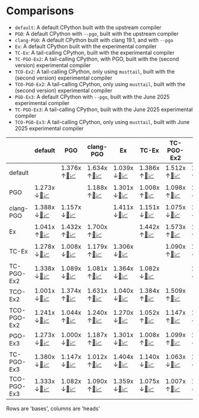 # Comparisons

- `default`: A default CPython built with the upstream compiler
- `PGO`: A default CPython with `--pgo`,  built with the upstream compiler
- `clang-PGO`: A default CPython built with clang 19.1, and with `--pgo`
- `Ex`: A default CPython built with the experimental compiler
- `TC-Ex`: A tail-calling CPython, built with the experimental compiler
- `TC-PGO-Ex2`: A tail-calling CPython, with PGO, built with the (second version) experimental compiler
- `TCO-Ex2`: A tail-calling CPython, only using `musttail`, built with the (second version) experimental compiler
- `TCO-PGO-Ex2`: A tail-calling CPython, only using `musttail`, built with the (second version) experimental compiler
- `PGO-Ex3`: A default CPython with `--pgo`, built with the June 2025 experimental compiler
- `TC-PGO-Ex3`: A tail-calling CPython, built with the June 2025 experimental compiler
- `TCO-PGO-Ex3`: A tail-calling CPython, only using `musttail`, built with June 2025 experimental compiler

|  | default | PGO | clang-PGO | Ex | TC-Ex | TC-PGO-Ex2 | TCO-Ex2 | TCO-PGO-Ex2 | PGO-Ex3 | TC-PGO-Ex3 | TCO-PGO-Ex3 |
| -- | -- | -- | -- | -- | -- | -- | -- | -- | -- | -- | -- |
| default |  | 1.376x ↑[📄](PGO-vs-default.md)[📈](PGO-vs-default.svg) | 1.634x ↑[📄](clang-PGO-vs-default.md)[📈](clang-PGO-vs-default.svg) | 1.039x ↓[📄](Ex-vs-default.md)[📈](Ex-vs-default.svg) | 1.386x ↑[📄](TC-Ex-vs-default.md)[📈](TC-Ex-vs-default.svg) | 1.512x ↑[📄](TC-PGO-Ex2-vs-default.md)[📈](TC-PGO-Ex2-vs-default.svg) | 1.001x ↑[📄](TCO-Ex2-vs-default.md)[📈](TCO-Ex2-vs-default.svg) | 1.318x ↑[📄](TCO-PGO-Ex2-vs-default.md)[📈](TCO-PGO-Ex2-vs-default.svg) | 1.376x ↑[📄](PGO-Ex3-vs-default.md)[📈](PGO-Ex3-vs-default.svg) | 1.613x ↑[📄](TC-PGO-Ex3-vs-default.md)[📈](TC-PGO-Ex3-vs-default.svg) | 1.500x ↑[📄](TCO-PGO-Ex3-vs-default.md)[📈](TCO-PGO-Ex3-vs-default.svg) |
| PGO | 1.273x ↓[📄](default-vs-PGO.md)[📈](default-vs-PGO.svg) |  | 1.188x ↑[📄](clang-PGO-vs-PGO.md)[📈](clang-PGO-vs-PGO.svg) | 1.301x ↓[📄](Ex-vs-PGO.md)[📈](Ex-vs-PGO.svg) | 1.008x ↑[📄](TC-Ex-vs-PGO.md)[📈](TC-Ex-vs-PGO.svg) | 1.098x ↑[📄](TC-PGO-Ex2-vs-PGO.md)[📈](TC-PGO-Ex2-vs-PGO.svg) | 1.272x ↓[📄](TCO-Ex2-vs-PGO.md)[📈](TCO-Ex2-vs-PGO.svg) | 1.041x ↓[📄](TCO-PGO-Ex2-vs-PGO.md)[📈](TCO-PGO-Ex2-vs-PGO.svg) | 1.001x ↑[📄](PGO-Ex3-vs-PGO.md)[📈](PGO-Ex3-vs-PGO.svg) | 1.173x ↑[📄](TC-PGO-Ex3-vs-PGO.md)[📈](TC-PGO-Ex3-vs-PGO.svg) | 1.090x ↑[📄](TCO-PGO-Ex3-vs-PGO.md)[📈](TCO-PGO-Ex3-vs-PGO.svg) |
| clang-PGO | 1.388x ↓[📄](default-vs-clang-PGO.md)[📈](default-vs-clang-PGO.svg) | 1.157x ↓[📄](PGO-vs-clang-PGO.md)[📈](PGO-vs-clang-PGO.svg) |  | 1.411x ↓[📄](Ex-vs-clang-PGO.md)[📈](Ex-vs-clang-PGO.svg) | 1.151x ↓[📄](TC-Ex-vs-clang-PGO.md)[📈](TC-Ex-vs-clang-PGO.svg) | 1.075x ↓[📄](TC-PGO-Ex2-vs-clang-PGO.md)[📈](TC-PGO-Ex2-vs-clang-PGO.svg) | 1.386x ↓[📄](TCO-Ex2-vs-clang-PGO.md)[📈](TCO-Ex2-vs-clang-PGO.svg) | 1.193x ↓[📄](TCO-PGO-Ex2-vs-clang-PGO.md)[📈](TCO-PGO-Ex2-vs-clang-PGO.svg) | 1.157x ↓[📄](PGO-Ex3-vs-clang-PGO.md)[📈](PGO-Ex3-vs-clang-PGO.svg) | 1.011x ↓[📄](TC-PGO-Ex3-vs-clang-PGO.md)[📈](TC-PGO-Ex3-vs-clang-PGO.svg) | 1.082x ↓[📄](TCO-PGO-Ex3-vs-clang-PGO.md)[📈](TCO-PGO-Ex3-vs-clang-PGO.svg) |
| Ex | 1.041x ↑[📄](default-vs-Ex.md)[📈](default-vs-Ex.svg) | 1.432x ↑[📄](PGO-vs-Ex.md)[📈](PGO-vs-Ex.svg) | 1.700x ↑[📄](clang-PGO-vs-Ex.md)[📈](clang-PGO-vs-Ex.svg) |  | 1.442x ↑[📄](TC-Ex-vs-Ex.md)[📈](TC-Ex-vs-Ex.svg) | 1.573x ↑[📄](TC-PGO-Ex2-vs-Ex.md)[📈](TC-PGO-Ex2-vs-Ex.svg) | 1.042x ↑[📄](TCO-Ex2-vs-Ex.md)[📈](TCO-Ex2-vs-Ex.svg) | 1.371x ↑[📄](TCO-PGO-Ex2-vs-Ex.md)[📈](TCO-PGO-Ex2-vs-Ex.svg) | 1.432x ↑[📄](PGO-Ex3-vs-Ex.md)[📈](PGO-Ex3-vs-Ex.svg) | 1.679x ↑[📄](TC-PGO-Ex3-vs-Ex.md)[📈](TC-PGO-Ex3-vs-Ex.svg) | 1.560x ↑[📄](TCO-PGO-Ex3-vs-Ex.md)[📈](TCO-PGO-Ex3-vs-Ex.svg) |
| TC-Ex | 1.278x ↓[📄](default-vs-TC-Ex.md)[📈](default-vs-TC-Ex.svg) | 1.008x ↓[📄](PGO-vs-TC-Ex.md)[📈](PGO-vs-TC-Ex.svg) | 1.179x ↑[📄](clang-PGO-vs-TC-Ex.md)[📈](clang-PGO-vs-TC-Ex.svg) | 1.306x ↓[📄](Ex-vs-TC-Ex.md)[📈](Ex-vs-TC-Ex.svg) |  | 1.090x ↑[📄](TC-PGO-Ex2-vs-TC-Ex.md)[📈](TC-PGO-Ex2-vs-TC-Ex.svg) | 1.277x ↓[📄](TCO-Ex2-vs-TC-Ex.md)[📈](TCO-Ex2-vs-TC-Ex.svg) | 1.049x ↓[📄](TCO-PGO-Ex2-vs-TC-Ex.md)[📈](TCO-PGO-Ex2-vs-TC-Ex.svg) | 1.007x ↓[📄](PGO-Ex3-vs-TC-Ex.md)[📈](PGO-Ex3-vs-TC-Ex.svg) | 1.164x ↑[📄](TC-PGO-Ex3-vs-TC-Ex.md)[📈](TC-PGO-Ex3-vs-TC-Ex.svg) | 1.081x ↑[📄](TCO-PGO-Ex3-vs-TC-Ex.md)[📈](TCO-PGO-Ex3-vs-TC-Ex.svg) |
| TC-PGO-Ex2 | 1.338x ↓[📄](default-vs-TC-PGO-Ex2.md)[📈](default-vs-TC-PGO-Ex2.svg) | 1.089x ↓[📄](PGO-vs-TC-PGO-Ex2.md)[📈](PGO-vs-TC-PGO-Ex2.svg) | 1.081x ↑[📄](clang-PGO-vs-TC-PGO-Ex2.md)[📈](clang-PGO-vs-TC-PGO-Ex2.svg) | 1.364x ↓[📄](Ex-vs-TC-PGO-Ex2.md)[📈](Ex-vs-TC-PGO-Ex2.svg) | 1.082x ↓[📄](TC-Ex-vs-TC-PGO-Ex2.md)[📈](TC-Ex-vs-TC-PGO-Ex2.svg) |  | 1.337x ↓[📄](TCO-Ex2-vs-TC-PGO-Ex2.md)[📈](TCO-Ex2-vs-TC-PGO-Ex2.svg) | 1.128x ↓[📄](TCO-PGO-Ex2-vs-TC-PGO-Ex2.md)[📈](TCO-PGO-Ex2-vs-TC-PGO-Ex2.svg) | 1.089x ↓[📄](PGO-Ex3-vs-TC-PGO-Ex2.md)[📈](PGO-Ex3-vs-TC-PGO-Ex2.svg) | 1.068x ↑[📄](TC-PGO-Ex3-vs-TC-PGO-Ex2.md)[📈](TC-PGO-Ex3-vs-TC-PGO-Ex2.svg) | 1.007x ↓[📄](TCO-PGO-Ex3-vs-TC-PGO-Ex2.md)[📈](TCO-PGO-Ex3-vs-TC-PGO-Ex2.svg) |
| TCO-Ex2 | 1.001x ↓[📄](default-vs-TCO-Ex2.md)[📈](default-vs-TCO-Ex2.svg) | 1.374x ↑[📄](PGO-vs-TCO-Ex2.md)[📈](PGO-vs-TCO-Ex2.svg) | 1.631x ↑[📄](clang-PGO-vs-TCO-Ex2.md)[📈](clang-PGO-vs-TCO-Ex2.svg) | 1.040x ↓[📄](Ex-vs-TCO-Ex2.md)[📈](Ex-vs-TCO-Ex2.svg) | 1.384x ↑[📄](TC-Ex-vs-TCO-Ex2.md)[📈](TC-Ex-vs-TCO-Ex2.svg) | 1.509x ↑[📄](TC-PGO-Ex2-vs-TCO-Ex2.md)[📈](TC-PGO-Ex2-vs-TCO-Ex2.svg) |  | 1.315x ↑[📄](TCO-PGO-Ex2-vs-TCO-Ex2.md)[📈](TCO-PGO-Ex2-vs-TCO-Ex2.svg) | 1.374x ↑[📄](PGO-Ex3-vs-TCO-Ex2.md)[📈](PGO-Ex3-vs-TCO-Ex2.svg) | 1.611x ↑[📄](TC-PGO-Ex3-vs-TCO-Ex2.md)[📈](TC-PGO-Ex3-vs-TCO-Ex2.svg) | 1.497x ↑[📄](TCO-PGO-Ex3-vs-TCO-Ex2.md)[📈](TCO-PGO-Ex3-vs-TCO-Ex2.svg) |
| TCO-PGO-Ex2 | 1.241x ↓[📄](default-vs-TCO-PGO-Ex2.md)[📈](default-vs-TCO-PGO-Ex2.svg) | 1.044x ↑[📄](PGO-vs-TCO-PGO-Ex2.md)[📈](PGO-vs-TCO-PGO-Ex2.svg) | 1.240x ↑[📄](clang-PGO-vs-TCO-PGO-Ex2.md)[📈](clang-PGO-vs-TCO-PGO-Ex2.svg) | 1.270x ↓[📄](Ex-vs-TCO-PGO-Ex2.md)[📈](Ex-vs-TCO-PGO-Ex2.svg) | 1.052x ↑[📄](TC-Ex-vs-TCO-PGO-Ex2.md)[📈](TC-Ex-vs-TCO-PGO-Ex2.svg) | 1.147x ↑[📄](TC-PGO-Ex2-vs-TCO-PGO-Ex2.md)[📈](TC-PGO-Ex2-vs-TCO-PGO-Ex2.svg) | 1.239x ↓[📄](TCO-Ex2-vs-TCO-PGO-Ex2.md)[📈](TCO-Ex2-vs-TCO-PGO-Ex2.svg) |  | 1.044x ↑[📄](PGO-Ex3-vs-TCO-PGO-Ex2.md)[📈](PGO-Ex3-vs-TCO-PGO-Ex2.svg) | 1.225x ↑[📄](TC-PGO-Ex3-vs-TCO-PGO-Ex2.md)[📈](TC-PGO-Ex3-vs-TCO-PGO-Ex2.svg) | 1.138x ↑[📄](TCO-PGO-Ex3-vs-TCO-PGO-Ex2.md)[📈](TCO-PGO-Ex3-vs-TCO-PGO-Ex2.svg) |
| PGO-Ex3 | 1.273x ↓[📄](default-vs-PGO-Ex3.md)[📈](default-vs-PGO-Ex3.svg) | 1.000x ↓[📄](PGO-vs-PGO-Ex3.md)[📈](PGO-vs-PGO-Ex3.svg) | 1.187x ↑[📄](clang-PGO-vs-PGO-Ex3.md)[📈](clang-PGO-vs-PGO-Ex3.svg) | 1.301x ↓[📄](Ex-vs-PGO-Ex3.md)[📈](Ex-vs-PGO-Ex3.svg) | 1.008x ↑[📄](TC-Ex-vs-PGO-Ex3.md)[📈](TC-Ex-vs-PGO-Ex3.svg) | 1.099x ↑[📄](TC-PGO-Ex2-vs-PGO-Ex3.md)[📈](TC-PGO-Ex2-vs-PGO-Ex3.svg) | 1.272x ↓[📄](TCO-Ex2-vs-PGO-Ex3.md)[📈](TCO-Ex2-vs-PGO-Ex3.svg) | 1.042x ↓[📄](TCO-PGO-Ex2-vs-PGO-Ex3.md)[📈](TCO-PGO-Ex2-vs-PGO-Ex3.svg) |  | 1.173x ↑[📄](TC-PGO-Ex3-vs-PGO-Ex3.md)[📈](TC-PGO-Ex3-vs-PGO-Ex3.svg) | 1.090x ↑[📄](TCO-PGO-Ex3-vs-PGO-Ex3.md)[📈](TCO-PGO-Ex3-vs-PGO-Ex3.svg) |
| TC-PGO-Ex3 | 1.380x ↓[📄](default-vs-TC-PGO-Ex3.md)[📈](default-vs-TC-PGO-Ex3.svg) | 1.147x ↓[📄](PGO-vs-TC-PGO-Ex3.md)[📈](PGO-vs-TC-PGO-Ex3.svg) | 1.012x ↑[📄](clang-PGO-vs-TC-PGO-Ex3.md)[📈](clang-PGO-vs-TC-PGO-Ex3.svg) | 1.404x ↓[📄](Ex-vs-TC-PGO-Ex3.md)[📈](Ex-vs-TC-PGO-Ex3.svg) | 1.140x ↓[📄](TC-Ex-vs-TC-PGO-Ex3.md)[📈](TC-Ex-vs-TC-PGO-Ex3.svg) | 1.063x ↓[📄](TC-PGO-Ex2-vs-TC-PGO-Ex3.md)[📈](TC-PGO-Ex2-vs-TC-PGO-Ex3.svg) | 1.379x ↓[📄](TCO-Ex2-vs-TC-PGO-Ex3.md)[📈](TCO-Ex2-vs-TC-PGO-Ex3.svg) | 1.183x ↓[📄](TCO-PGO-Ex2-vs-TC-PGO-Ex3.md)[📈](TCO-PGO-Ex2-vs-TC-PGO-Ex3.svg) | 1.147x ↓[📄](PGO-Ex3-vs-TC-PGO-Ex3.md)[📈](PGO-Ex3-vs-TC-PGO-Ex3.svg) |  | 1.070x ↓[📄](TCO-PGO-Ex3-vs-TC-PGO-Ex3.md)[📈](TCO-PGO-Ex3-vs-TC-PGO-Ex3.svg) |
| TCO-PGO-Ex3 | 1.333x ↓[📄](default-vs-TCO-PGO-Ex3.md)[📈](default-vs-TCO-PGO-Ex3.svg) | 1.082x ↓[📄](PGO-vs-TCO-PGO-Ex3.md)[📈](PGO-vs-TCO-PGO-Ex3.svg) | 1.090x ↑[📄](clang-PGO-vs-TCO-PGO-Ex3.md)[📈](clang-PGO-vs-TCO-PGO-Ex3.svg) | 1.359x ↓[📄](Ex-vs-TCO-PGO-Ex3.md)[📈](Ex-vs-TCO-PGO-Ex3.svg) | 1.075x ↓[📄](TC-Ex-vs-TCO-PGO-Ex3.md)[📈](TC-Ex-vs-TCO-PGO-Ex3.svg) | 1.007x ↑[📄](TC-PGO-Ex2-vs-TCO-PGO-Ex3.md)[📈](TC-PGO-Ex2-vs-TCO-PGO-Ex3.svg) | 1.332x ↓[📄](TCO-Ex2-vs-TCO-PGO-Ex3.md)[📈](TCO-Ex2-vs-TCO-PGO-Ex3.svg) | 1.121x ↓[📄](TCO-PGO-Ex2-vs-TCO-PGO-Ex3.md)[📈](TCO-PGO-Ex2-vs-TCO-PGO-Ex3.svg) | 1.082x ↓[📄](PGO-Ex3-vs-TCO-PGO-Ex3.md)[📈](PGO-Ex3-vs-TCO-PGO-Ex3.svg) | 1.076x ↑[📄](TC-PGO-Ex3-vs-TCO-PGO-Ex3.md)[📈](TC-PGO-Ex3-vs-TCO-PGO-Ex3.svg) |  |


Rows are 'bases', columns are 'heads'

